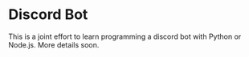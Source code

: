 # Discord Bot
This is a joint effort to learn programming a discord bot with Python or Node.js. More details soon.